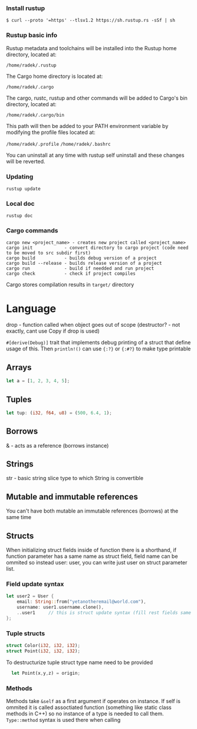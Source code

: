 

### Install rustup

```
$ curl --proto '=https' --tlsv1.2 https://sh.rustup.rs -sSf | sh
```

### Rustup basic info

Rustup metadata and toolchains will be installed into the Rustup
home directory, located at:

  `/home/radek/.rustup`

The Cargo home directory is located at:

  `/home/radek/.cargo`

The cargo, rustc, rustup and other commands will be added to
Cargo's bin directory, located at:

  `/home/radek/.cargo/bin`

This path will then be added to your PATH environment variable by
modifying the profile files located at:

  `/home/radek/.profile`
  `/home/radek/.bashrc`

You can uninstall at any time with rustup self uninstall and
these changes will be reverted.

### Updating

```
rustup update
```

### Local doc

```
rustup doc
```
### Cargo commands

```
cargo new <project_name> - creates new project called <project_name>
cargo init            - convert directory to cargo project (code need to be moved to src subdir first)
cargo build           - builds debug version of a project
cargo build --release - builds release version of a project
cargo run             - build if needded and run project
cargo check           - check if project compiles
```

Cargo stores compilation results in `target/` directory

# Language
drop - function called when object goes out of scope (destructor? - not exactly, cant use Copy if drop is used)

`#[derive(Debug)]` trait that implements debug printing of a struct that define usage of this.
Then `println!()` can use `{:?}` or `{:#?}` to make type printable

## Arrays 
```rust
let a = [1, 2, 3, 4, 5];
```

## Tuples
```rust
let tup: (i32, f64, u8) = (500, 6.4, 1);
```

## Borrows
  & - acts as a reference (borrows instance)

## Strings
  str - basic string slice type to which String is convertible

## Mutable and immutable references
  You can't have both mutable an immutable references (borrows) at the same time

## Structs
  When initializing struct fields inside of function there is a shorthand, if function parameter has a same name as struct field, field name can be ommited so instead user: user, you can write just user on struct parameter list.

### Field update syntax
```rust
let user2 = User {
    email: String::from("yetanotheremail@world.com"),
    username: user1.username.clone(),
    ..user1     // this is struct update syntax (fill rest fields same as in user1)
};
```

### Tuple structs
```rust
struct Color(i32, i32, i32);
struct Point(i32, i32, i32);
```

To destructurize tuple struct type name need to be provided
```rust
  let Point(x,y,z) = origin;
```

### Methods
Methods take `&self` as a first argument if operates on instance. If self is ommited it is called assoctiated function (something like static class methods in C++) so no instance of a type is needed to call them. `Type::method` syntax is used there when calling
